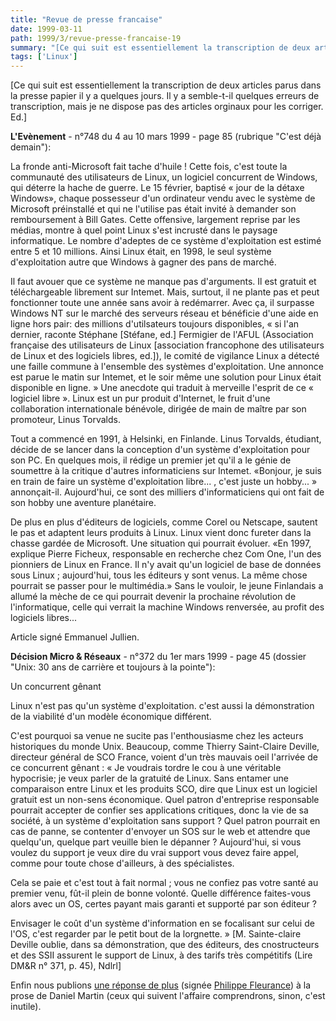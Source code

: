 ```yaml
---
title: "Revue de presse francaise"
date: 1999-03-11
path: 1999/3/revue-presse-francaise-19
summary: "[Ce qui suit est essentiellement la transcription de deux articles parus dans la presse papier il y a quelques jours."
tags: ['Linux']
---
```


<P>
[Ce qui suit est essentiellement la transcription de deux articles parus dans
la presse papier il y a quelques jours. Il y a semble-t-il quelques erreurs
de transcription, mais je ne dispose pas des articles orginaux pour les
corriger. Ed.]
</P>

<P><B>L'Evènement</B> - n°748 du 4 au 10 mars 1999 - page 85 (rubrique
"C'est déjà demain"):</P>

<P>La fronde anti-Microsoft fait tache d'huile ! Cette fois, c'est
toute la communauté des utilisateurs de Linux, un logiciel concurrent de
Windows, qui déterre la hache de guerre. Le 15 février, baptisé « jour
de la détaxe Windows», chaque possesseur d'un ordinateur vendu avec le
système de Microsoft préinstallé et qui ne l'utilise pas était invité
à demander son remboursement à Bill Gates. Cette offensive, largement
reprise par les médias, montre à quel point Linux s'est incrusté dans le
paysage informatique. Le nombre d'adeptes de ce système d'exploitation
est estimé entre 5 et 10 millions. Ainsi Linux était, en 1998, le seul
système d'exploitation autre que Windows à gagner des pans de marché.</P>

<P>Il faut avouer que ce système ne manque pas d'arguments. Il est gratuit
et téléchargeable librement sur Intemet. Mais, surtout, il ne plante pas
et peut fonctionner toute une année sans avoir à redémarrer. Avec ça,
il surpasse Windows NT sur le marché des serveurs réseau et bénéficie
d'une aide en ligne hors pair: des millions d'utilsateurs toujours
disponibles, « si l'an dernier, raconte Stéphane [Stéfane, ed.]
Fermigier de l'AFUL
(Association française des utilisateurs de Linux
[association francophone des utilisateurs de Linux et des logiciels libres,
ed.]), le comité de
vigilance Linux a détecté une faille commune à l'ensemble des systèmes
d'exploitation. Une annonce est parue le matin sur Intemet, et le soir
même une solution pour Linux était disponible en ligne. » Une anecdote
qui traduit à merveille l'esprit de ce « logiciel libre ». Linux est un pur
produit d'Internet, le fruit d'une collaboration internationale bénévole,
dirigée de main de maître par son promoteur, Linus Torvalds.</P>

<P>Tout a commencé en 1991, à Helsinki, en Finlande. Linus Torvalds,
étudiant, décide de se lancer dans la conception d'un système
d'exploitation pour son PC. En quelques mois, il rédige un premier jet
qu'il a le génie de soumettre à la critique d'autres informaticiens sur
Intemet. «Bonjour, je suis en train de faire un système d'exploitation
libre... , c'est juste un hobby... » annonçait-il. Aujourd'hui, ce sont
des milliers d'informaticiens qui ont fait de son hobby une aventure
planétaire.</P>

<P>De plus en plus d'éditeurs de logiciels, comme Corel ou Netscape,
sautent le pas et adaptent leurs produits à Linux. Linux vient donc
fureter dans la chasse gardée de Microsoft. Une situation qui pourrait
évoluer. «En 1997, explique Pierre Ficheux, responsable en recherche
chez Com One, l'un des pionniers de Linux en France. Il n'y avait qu'un
logiciel de base de données sous Linux ; aujourd'hui, tous les éditeurs y
sont venus. La même chose pourrait se passer pour le multimédia.» Sans
le vouloir, le jeune Finlandais a allumé la mèche de ce qui pourrait
devenir la prochaine révolution de l'informatique, celle qui verrait la
machine Windows renversée, au profit des logiciels libres...</P>

<P>Article signé Emmanuel Jullien.</P>

<P><B>Décision Micro &amp; Réseaux</B> - n°372 du 1er mars 1999 - page 45
(dossier "Unix: 30 ans de carrière et toujours à la pointe"):</P>

<P>Un concurrent gênant</P>

<P>Linux n'est pas qu'un système d'exploitation. c'est aussi la
démonstration de la viabilité d'un modèle économique différent.</P>

<P>C'est pourquoi sa venue ne sucite pas l'enthousiasme chez les acteurs
historiques du monde Unix. Beaucoup, comme Thierry Saint-Claire Deville,
directeur général de SCO France, voient d'un très mauvais oeil l'arrivée
de ce concurrent gênant : « Je voudrais tordre le cou à une véritable
hypocrisie; je veux parler de la gratuité de Linux. Sans entamer une
comparaison entre Linux et les produits SCO, dire que Linux est un
logiciel gratuit est un non-sens économique. Quel patron d'entreprise
responsable pourrait accepter de confier ses applications critiques,
donc la vie de sa société, à un système d'exploitation sans support
? Quel patron pourrait en cas de panne, se contenter d'envoyer un
SOS sur le web et attendre que quelqu'un, quelque part veuille bien
le dépanner ? Aujourd'hui, si vous voulez du support je veux dire du
vrai support vous devez faire appel, comme pour toute chose d'ailleurs,
à des spécialistes.</P>

<P>Cela se paie et c'est tout à fait normal ; vous ne confiez pas votre
santé au premier venu, fût-il plein de bonne volonté. Quelle différence
faites-vous alors avec un OS, certes payant mais garanti et supporté
par son éditeur ?</P>

<P>Envisager le coût d'un système d'information en se focalisant sur
celui de l'OS, c'est regarder par le petit bout de la lorgnette. »
[M. Sainte-claire Deville oublie, dans sa démonstration, que des éditeurs,
des cnostructeurs et des SSII assurent le support de Linux, à des tarifs
très compétitifs (Lire DM&amp;R n° 371, p. 45), Ndlrl]</P>

<P>
Enfin nous publions <A HREF="http://www.linux-center.org/articles/9903/recidive.txt">une
réponse de plus</A> (signée <A HREF="mailto:fleurance@tally.fr">Philippe
Fleurance</A>) à la prose de Daniel Martin (ceux qui suivent l'affaire
comprendrons, sinon, c'est inutile).
</P>


